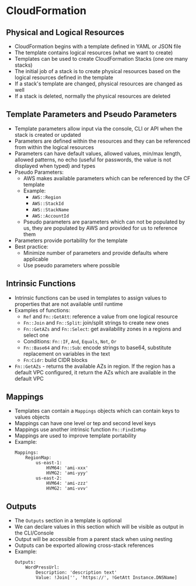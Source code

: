 # CloudFormation

## Physical and Logical Resources

- CloudFormation begins with a template defined in YAML or JSON file
- The template contains logical resources (what we want to create)
- Templates can be used to create CloudFormation Stacks (one ore many stacks)
- The initial job of a stack is to create physical resources based on the logical resources defined in the template
- If a stack's template are changed, physical resources are changed as well
- If a stack is deleted, normally the physical resources are deleted

## Template Parameters and Pseudo Parameters

- Template parameters allow input via the console, CLI or API when the stack is created or updated
- Parameters are defined within the resources and they can be referenced from within the logical resources
- Parameters can have default values, allowed values, min/max length, allowed patterns, no echo (useful for passwords, the value is not displayed when typed) and types
- Pseudo Parameters: 
    - AWS makes available parameters which can be referenced by the CF template
    - Example:
        - `AWS::Region`
        - `AWS::StackId`
        - `AWS::StackName`
        - `AWS::AccountId`
    - Pseudo parameters are parameters which can not be populated by us, they are populated by AWS and provided for us to reference them
- Parameters provide portability for the template
- Best practice:
    - Minimize number of parameters and provide defaults where applicable
    - Use pseudo parameters where possible

## Intrinsic Functions

- Intrinsic functions can be used in templates to assign values to properties that are not available until runtime
- Examples of functions:
    - `Ref` and `Fn::GetAtt`: reference a value from one logical resource
    - `Fn::Join` and `Fn::Split`: join/split strings to create new ones
    - `Fn::GetAZs` and `Fn::Select`: get availability zones in a regions and select one
    - Conditions: `Fn::IF`, `And`, `Equals`, `Not`, `Or`
    - `Fn::Base64` and `Fn::Sub`: encode strings to base64, substitute replacement on variables in the text
    - `Fn:Cidr`: build CIDR blocks
- `Fn::GetAZs` - returns the available AZs in region. If the region has a default VPC configured, it return the AZs which are available in the default VPC

## Mappings

- Templates can contain a `Mappings` objects which can contain keys to values objects
- Mappings can have one level or tep and second level keys
- Mappings use another intrinsic function `Fn::FindInMap`
- Mappings are used to improve template portability
- Example:
    ```
    Mappings:
        RegionMap:
            us-east-1:
                HVM64: 'ami-xxx'
                HVMG2: 'ami-yyy'
            us-east-2:
                HVM64: 'ami-zzz'
                HVMG2: 'ami-vvv'
    ```

## Outputs

- The `Outputs` section in a template is optional
- We can declare values in this section which will be visible as output in the CLI/Console
- Output will be accessible from a parent stack when using nesting
- Outputs can be exported allowing cross-stack references
- Example:
    ```
    Outputs:
        WordPressUrl:
            Description: 'description text'
            Value: !Join['', 'https://', !GetAtt Instance.DNSName]
    ```

